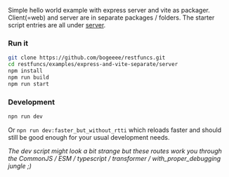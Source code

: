 Simple hello world example with express server and vite as packager.
Client(=web) and server are in separate packages / folders. The starter script entries are all under [server](server).

### Run it
```bash
git clone https://github.com/bogeeee/restfuncs.git
cd restfuncs/examples/express-and-vite-separate/server
npm install
npm run build
npm run start
```


### Development
```bash
npn run dev
```

Or `npn run dev:faster_but_without_rtti` which reloads faster and should still be good enough for your usual development needs.

_The dev script might look a bit strange but these routes work you through the CommonJS / ESM / typescript / transformer / with_proper_debugging  jungle ;)_